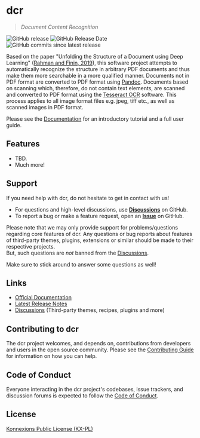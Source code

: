 # dcr

> *Document Content Recognition*

![GitHub release](https://img.shields.io/github/release/KonnexionsGmbH/dcr.svg)
![GitHub Release Date](https://img.shields.io/github/release-date/KonnexionsGmbH/dcr.svg)
![GitHub commits since latest release](https://img.shields.io/github/commits-since/KonnexionsGmbH/dcr/1.0.0.svg)

Based on the paper "Unfolding the Structure of a Document using Deep Learning" ([Rahman and Finin, 2019](docs/research.md#Rahman)), this software project attempts to automatically recognize the structure in arbitrary PDF documents and thus make them more searchable in a more qualified manner.
Documents not in PDF format are converted to PDF format using [Pandoc](https://pandoc.org).
Documents based on scanning which, therefore, do not contain text elements, are scanned and converted to PDF format using the [Tesseract OCR](https://github.com/tesseract-ocr/tesseract) software.
This process applies to all image format files e.g. jpeg, tiff etc., as well as scanned images in PDF format.

Please see the [Documentation](https://konnexionsgmbh.github.io/dcr/) for an introductory tutorial and a full user guide.

## Features

- TBD.
- Much more!

## Support

If you need help with dcr, do not hesitate to get in contact with us!

- For questions and high-level discussions, use **[Discussions](https://github.com/KonnexionsGmbH/dcr/discussions)** on GitHub.
- To report a bug or make a feature request, open an **[Issue](https://github.com/KonnexionsGmbH/dcr/issues)** on GitHub.

Please note that we may only provide support for problems/questions regarding core features of dcr. 
Any questions or bug reports about features of third-party themes, plugins,
extensions or similar should be made to their respective projects.  
But, such questions are *not* banned from the [Discussions](https://github.com/KonnexionsGmbH/dcr/discussions).

Make sure to stick around to answer some questions as well!

## Links

- [Official Documentation](https://konnexionsgmbh.github.io/dcr/)
- [Latest Release Notes](docs/release_notes.md)
- [Discussions](https://github.com/KonnexionsGmbH/dcr/discussions) (Third-party themes, recipes, plugins and more)

## Contributing to dcr

The dcr project welcomes, and depends on, contributions from developers and
users in the open source community. Please see the [Contributing Guide](docs/contributing.md) for
information on how you can help.

## Code of Conduct

Everyone interacting in the dcr project's codebases, issue trackers, and
discussion forums is expected to follow the [Code of Conduct](docs/code_of_conduct.md).

## License

[Konnexions Public License (KX-PL)](https://github.com/KonnexionsGmbH/mkdocs/blob/master/LICENSE)
